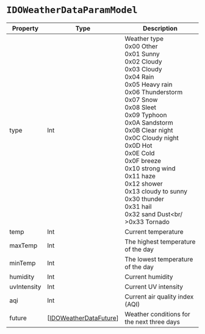 # `IDOWeatherDataParamModel`

| Property | Type | Description |
| ----------- | ------- | ------------ |
| type | Int | Weather type<br/>0x00 Other<br/>0x01 Sunny<br/>0x02 Cloudy<br/>0x03 Cloudy<br/>0x04 Rain<br/>0x05 Heavy rain<br/>0x06 Thunderstorm<br />0x07 Snow<br/>0x08 Sleet<br/>0x09 Typhoon<br/>0x0A Sandstorm<br/>0x0B Clear night<br/>0x0C Cloudy night<br/>0x0D Hot<br/>0x0E Cold <br/>0x0F breeze<br/>0x10 strong wind<br/>0x11 haze<br/>0x12 shower<br/>0x13 cloudy to sunny<br/>0x30 thunder<br/>0x31 hail<br/>0x32 sand Dust<br/ >0x33 Tornado |
| temp | Int | Current temperature |
| maxTemp | Int | The highest temperature of the day |
| minTemp | Int | The lowest temperature of the day |
| humidity | Int | Current humidity |
| uvIntensity | Int | Current UV intensity |
| aqi | Int | Current air quality index (AQI) |
| future | [[IDOWeatherDataFuture](IDOWeatherDataFuture.md)] | Weather conditions for the next three days |